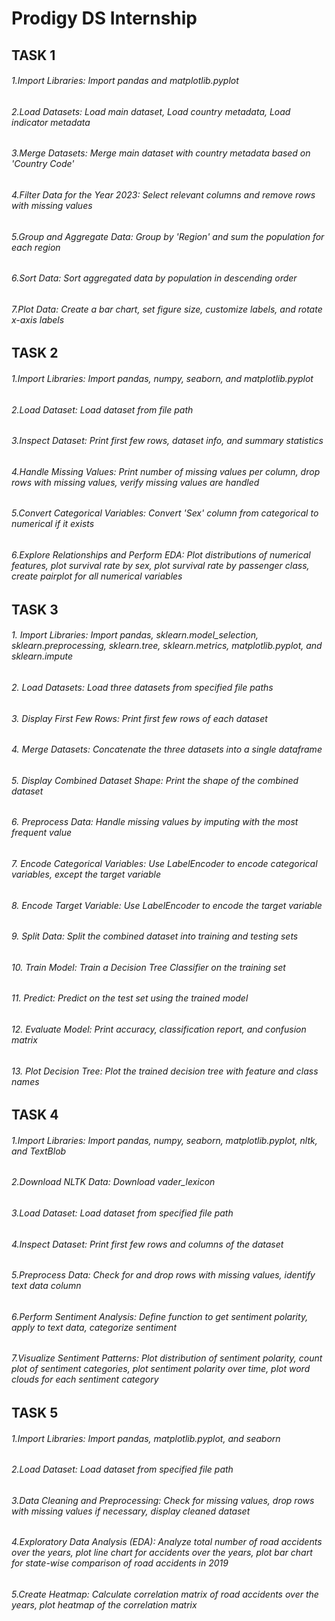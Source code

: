 # Prodigy DS Internship #

## TASK 1 ##

###### 1.Import Libraries: Import pandas and matplotlib.pyplot ######
###### 2.Load Datasets: Load main dataset, Load country metadata, Load indicator metadata ######
###### 3.Merge Datasets: Merge main dataset with country metadata based on 'Country Code' ######
###### 4.Filter Data for the Year 2023: Select relevant columns and remove rows with missing values ######
###### 5.Group and Aggregate Data: Group by 'Region' and sum the population for each region ######
###### 6.Sort Data: Sort aggregated data by population in descending order ######
###### 7.Plot Data: Create a bar chart, set figure size, customize labels, and rotate x-axis labels ######

## TASK 2 ##

###### 1.Import Libraries: Import pandas, numpy, seaborn, and matplotlib.pyplot ######
###### 2.Load Dataset: Load dataset from file path ######
###### 3.Inspect Dataset: Print first few rows, dataset info, and summary statistics ######
###### 4.Handle Missing Values: Print number of missing values per column, drop rows with missing values, verify missing values are handled ######
###### 5.Convert Categorical Variables: Convert 'Sex' column from categorical to numerical if it exists ######
###### 6.Explore Relationships and Perform EDA: Plot distributions of numerical features, plot survival rate by sex, plot survival rate by passenger class, create pairplot for all numerical variables ######

## TASK 3 ##

###### 1. Import Libraries: Import pandas, sklearn.model_selection, sklearn.preprocessing, sklearn.tree, sklearn.metrics, matplotlib.pyplot, and sklearn.impute ###### 
###### 2. Load Datasets: Load three datasets from specified file paths ###### 
###### 3. Display First Few Rows: Print first few rows of each dataset ###### 
###### 4. Merge Datasets: Concatenate the three datasets into a single dataframe ###### 
###### 5. Display Combined Dataset Shape: Print the shape of the combined dataset ###### 
###### 6. Preprocess Data: Handle missing values by imputing with the most frequent value ###### 
###### 7. Encode Categorical Variables: Use LabelEncoder to encode categorical variables, except the target variable ###### 
###### 8. Encode Target Variable: Use LabelEncoder to encode the target variable ###### 
###### 9. Split Data: Split the combined dataset into training and testing sets ###### 
###### 10. Train Model: Train a Decision Tree Classifier on the training set ###### 
###### 11. Predict: Predict on the test set using the trained model ######  
###### 12. Evaluate Model: Print accuracy, classification report, and confusion matrix ###### 
###### 13. Plot Decision Tree: Plot the trained decision tree with feature and class names ###### 

## TASK 4 ##

###### 1.Import Libraries: Import pandas, numpy, seaborn, matplotlib.pyplot, nltk, and TextBlob ###### 
###### 2.Download NLTK Data: Download vader_lexicon ###### 
###### 3.Load Dataset: Load dataset from specified file path ###### 
###### 4.Inspect Dataset: Print first few rows and columns of the dataset ###### 
###### 5.Preprocess Data: Check for and drop rows with missing values, identify text data column ###### 
###### 6.Perform Sentiment Analysis: Define function to get sentiment polarity, apply to text data, categorize sentiment ###### 
###### 7.Visualize Sentiment Patterns: Plot distribution of sentiment polarity, count plot of sentiment categories, plot sentiment polarity over time, plot word clouds for each sentiment category ###### 

## TASK 5 ##

###### 1.Import Libraries: Import pandas, matplotlib.pyplot, and seaborn ######
###### 2.Load Dataset: Load dataset from specified file path ######
###### 3.Data Cleaning and Preprocessing: Check for missing values, drop rows with missing values if necessary, display cleaned dataset ######
###### 4.Exploratory Data Analysis (EDA): Analyze total number of road accidents over the years, plot line chart for accidents over the years, plot bar chart for state-wise comparison of road accidents in 2019 ######
###### 5.Create Heatmap: Calculate correlation matrix of road accidents over the years, plot heatmap of the correlation matrix ######
